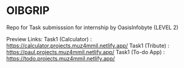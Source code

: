 # OIBGRIP
Repo for Task submisssion for internship by OasisInfobyte (LEVEL 2)

Preview Links:
Task1 (Calculator) : https://calculator.projects.muz4mmil.netlify.app/
Task1 (Tribute) : https://paul.projects.muz4mmil.netlify.app/
Task1 (To-do App) : https://todo.projects.muz4mmil.netlify.app/
